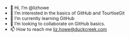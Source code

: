 - 👋 Hi, I’m @lizhowe
- 👀 I’m interested in the basics of GitHub and TourtiseGit
- 🌱 I’m currently learning GitHub
- 💞️ I’m looking to collaborate on GitHub basics.
- 📫 How to reach me liz.howe@duckcreek.com

<!---
lizhowe/lizhowe is a ✨ special ✨ repository because its `README.md` (this file) appears on your GitHub profile.
You can click the Preview link to take a look at your changes.
--->
